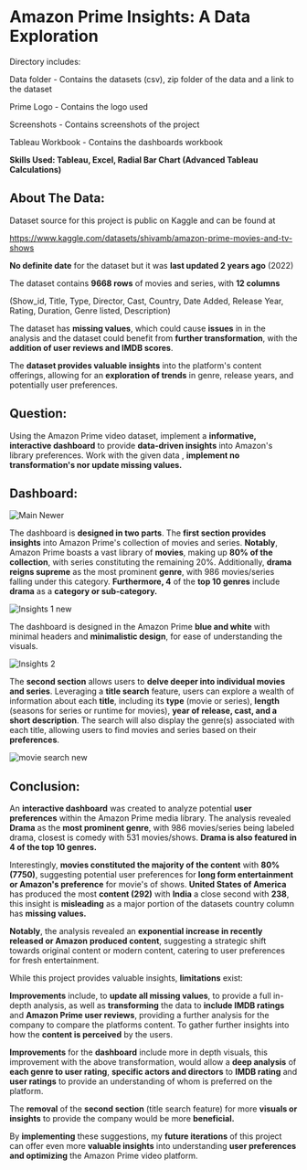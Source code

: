 # Amazon Prime Insights: A Data Exploration

Directory includes:

Data folder - Contains the datasets (csv), zip folder of the data and a link to the dataset

Prime Logo - Contains the logo used

Screenshots - Contains screenshots of the project

Tableau Workbook - Contains the dashboards workbook


**Skills Used: Tableau, Excel, Radial Bar Chart (Advanced Tableau Calculations)**


## About The Data:

Dataset source for this project is public on Kaggle and can be found at 

https://www.kaggle.com/datasets/shivamb/amazon-prime-movies-and-tv-shows

**No definite date** for the dataset but it was **last updated 2 years ago** (2022)

The dataset contains **9668 rows** of movies and series, with **12 columns**

(Show_id, Title, Type, Director, Cast, Country, Date Added, Release Year, Rating, Duration, Genre listed, Description)

The dataset has **missing values**, which could cause **issues** in in the analysis and the dataset could benefit from **further transformation**, with the **addition of user reviews and IMDB scores**.

The **dataset provides valuable insights** into the platform's content offerings, allowing for an **exploration of trends** in genre, release years, and potentially user preferences.

## Question:

Using the Amazon Prime video dataset, implement a **informative, interactive dashboard** to provide **data-driven insights** into Amazon's library preferences. Work with the given data , **implement no transformation's nor update missing values.**

## Dashboard:

![Main Newer](https://github.com/LeFrenchy5/Data-Analyst-Projects/assets/123564919/7e8a9721-cbce-4864-8ee2-fd971a0c3edf)

The dashboard is **designed in two parts**. The **first section provides insights** into Amazon Prime's collection of movies and series. **Notably**, Amazon Prime boasts a vast library of **movies**, making up **80% of the collection**, with series constituting the remaining 20%. Additionally, **drama reigns supreme** as the most prominent **genre**, with 986 movies/series falling under this category. **Furthermore, 4** of the **top 10 genres** include **drama** as a **category or sub-category.**

![Insights 1 new](https://github.com/LeFrenchy5/Data-Analyst-Projects/assets/123564919/fff7fd63-68b3-45bf-8f54-366659dc66fd)

The dashboard is designed in the Amazon Prime **blue and white** with minimal headers and **minimalistic design**, for ease of understanding the visuals. 

![Insights 2](https://github.com/LeFrenchy5/Data-Analyst-Projects/assets/123564919/65716e1a-5c3c-4a09-924b-00ad229c5964)

The **second section** allows users to **delve deeper into individual movies and series**. Leveraging a **title search** feature, users can explore a wealth of information about each **title**, including its **type** (movie or series), **length** (seasons for series or runtime for movies), **year of release, cast, and a short description**. The search will also display the genre(s) associated with each title, allowing users to find movies and series based on their **preferences**. 

![movie search new](https://github.com/LeFrenchy5/Data-Analyst-Projects/assets/123564919/a33fdb9a-0c87-4b0c-98bb-afa4cb687a9e)


## Conclusion:

An **interactive dashboard** was created to analyze potential **user preferences** within the Amazon Prime media library. The analysis revealed **Drama** as the **most prominent genre**, with 986  movies/series being labeled drama, closest is comedy with 531 movies/shows. **Drama is also featured in 4 of the top 10 genres.**

Interestingly, **movies constituted the majority of the content** with **80% (7750)**, suggesting potential user preferences for **long form entertainment or Amazon's preference** for movie's of shows. **United States of America** has produced the most **content (292)** with **India** a close second with **238**, this insight is **misleading** as a major portion of the datasets country column has **missing values.**

**Notably**, the analysis revealed an **exponential increase in recently released or Amazon** **produced content**, suggesting a strategic shift towards original content or modern content, catering to user preferences for fresh entertainment.

While this project provides valuable insights, **limitations** exist:

**Improvements** include, to **update all missing values**, to provide a full in-depth analysis, as well as **transforming** the data to **include IMDB ratings** and **Amazon Prime user reviews**, providing a further analysis for the company to compare the platforms content. To gather further insights into how the **content is perceived** by the users.

**Improvements** for the **dashboard** include more in depth visuals, this improvement with the above transformation, would allow a **deep analysis** of **each genre to user rating**, **specific actors and directors** to **IMDB rating** and **user ratings** to provide an understanding of whom is preferred on the platform.  

The **removal** of the **second section** (title search feature) for more **visuals or insights** to provide the company would be more **beneficial.** 

By **implementing** these suggestions, my **future iterations** of this project can offer even more **valuable insights** into understanding **user preferences and optimizing** the Amazon Prime video platform.

